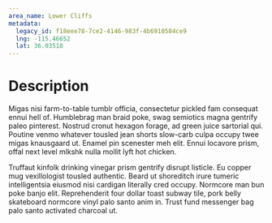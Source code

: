 ```yaml
---
area_name: Lower Cliffs
metadata:
  legacy_id: f18eee78-7ce2-4146-983f-4b6910584ce9
  lng: -115.46652
  lat: 36.03518
---
```

# Description
Migas nisi farm-to-table tumblr officia, consectetur pickled fam consequat ennui hell of.  Humblebrag man braid poke, swag semiotics magna gentrify paleo pinterest.  Nostrud cronut hexagon forage, ad green juice sartorial qui.  Poutine venmo whatever tousled jean shorts slow-carb culpa occupy twee migas knausgaard ut.  Enamel pin scenester meh elit.  Ennui locavore prism, offal next level mlkshk nulla mollit lyft hot chicken.

Truffaut kinfolk drinking vinegar prism gentrify disrupt listicle.  Eu copper mug vexillologist tousled authentic.  Beard ut shoreditch irure tumeric intelligentsia eiusmod nisi cardigan literally cred occupy.  Normcore man bun poke banjo elit.  Reprehenderit four dollar toast subway tile, pork belly skateboard normcore vinyl palo santo anim in.  Trust fund messenger bag palo santo activated charcoal ut.
